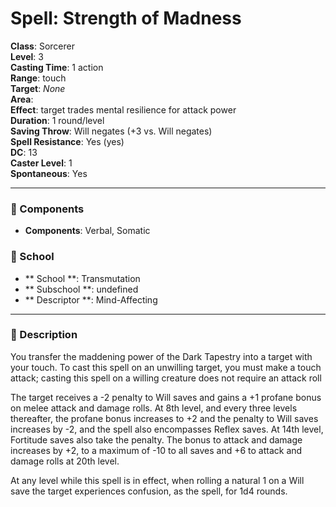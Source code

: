 
# Spell: Strength of Madness
**Class**: Sorcerer  
**Level**: 3  
**Casting Time**: 1 action  
**Range**: touch  
**Target**: _None_  
**Area**:   
**Effect**: target trades mental resilience for attack power  
**Duration**: 1 round/level  
**Saving Throw**: Will negates (+3 vs. Will negates)  
**Spell Resistance**: Yes (yes)  
**DC**: 13  
**Caster Level**: 1  
**Spontaneous**: Yes

---

### 🔮 Components
- **Components**: Verbal, Somatic

### 🏫 School
- ** School **: Transmutation
- ** Subschool **: undefined
- ** Descriptor **: Mind-Affecting
---

### 📜 Description
You transfer the maddening power of the Dark Tapestry into a target with your touch. To cast this spell on an unwilling target, you must make a touch attack; casting this spell on a willing creature does not require an attack roll

The target receives a -2 penalty to Will saves and gains a +1 profane bonus on melee attack and damage rolls. At 8th level, and every three levels thereafter, the profane bonus increases to +2 and the penalty to Will saves increases by -2, and the spell also encompasses Reflex saves. At 14th level, Fortitude saves also take the penalty. The bonus to attack and damage increases by +2, to a maximum of -10 to all saves and +6 to attack and damage rolls at 20th level.

At any level while this spell is in effect, when rolling a natural 1 on a Will save the target experiences confusion, as the spell, for 1d4 rounds.
